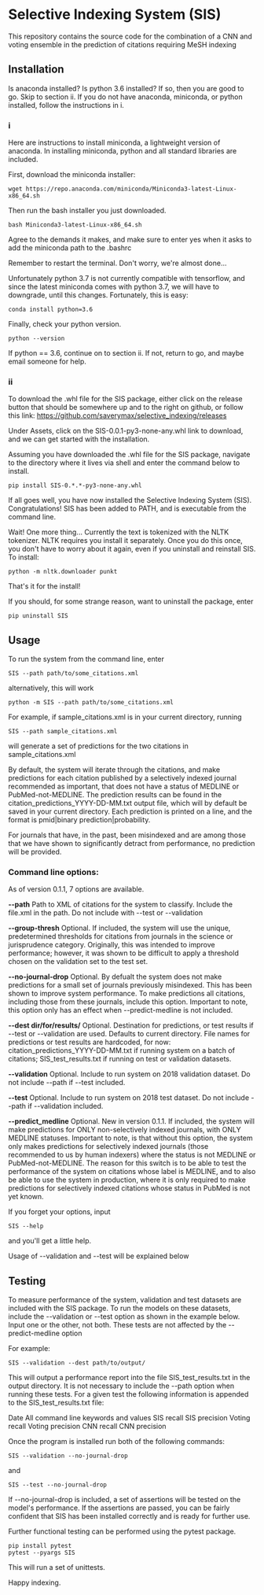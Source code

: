 # Selective Indexing System (SIS)

This repository contains the source code for the combination of 
a CNN and voting ensemble in the prediction of citations requiring
MeSH indexing

## Installation

Is anaconda installed? Is python 3.6 installed? If so, then you are good to go. Skip to section ii.
If you do not have anaconda, miniconda, or python installed, follow the instructions in i.

### i
Here are instructions to install miniconda, a lightweight version of anaconda. In installing miniconda, python and 
all standard libraries are included.

First, download the miniconda installer:
```
wget https://repo.anaconda.com/miniconda/Miniconda3-latest-Linux-x86_64.sh
```

Then run the bash installer you just downloaded. 
```
bash Miniconda3-latest-Linux-x86_64.sh
```
Agree to the demands it makes, and make sure to enter yes when it asks to add the miniconda path to the .bashrc

Remember to restart the terminal. Don't worry, we're almost done... 

Unfortunately python 3.7 is not currently compatible with tensorflow, and since
the latest miniconda comes with python 3.7, we will have to downgrade, until this changes. 
Fortunately, this is easy:
```
conda install python=3.6
```

Finally, check your python version. 
```
python --version
```

If python == 3.6, continue on to section ii. If not, return to go, and maybe email someone for help.

### ii

To download the .whl file for the SIS package, either click on the release button that should be somewhere up and to the right on github,
or follow this link: https://github.com/saverymax/selective_indexing/releases

Under Assets, click on the SIS-0.0.1-py3-none-any.whl link to download, and we can get started with the installation. 

Assuming you have downloaded the .whl file for the SIS package, navigate to the directory where it lives via shell and enter the command below to install.
```
pip install SIS-0.*.*-py3-none-any.whl
```
If all goes well, you have now installed the Selective Indexing System (SIS). Congratulations!
SIS has been added to PATH, and is executable from the command line. 

Wait! One more thing...
Currently the text is tokenized with the NLTK tokenizer. 
NLTK requires you install it separately. Once you do this once,
you don't have to worry about it again, even if you uninstall and 
reinstall SIS. To install:
``` 
python -m nltk.downloader punkt
```

That's it for the install! 

If you should, for some strange reason, want to uninstall the package, enter
```
pip uninstall SIS
```

## Usage

To run the system from the command line, enter
```
SIS --path path/to/some_citations.xml
```
alternatively, this will work
```
python -m SIS --path path/to/some_citations.xml
```

For example, if sample_citations.xml is in your current directory, running
```
SIS --path sample_citations.xml
```
will generate a set of predictions for the two citations in sample_citations.xml

By default, the system will iterate through the citations, and make predictions 
for each citation published by a selectively indexed journal recommended as important,
that does not have a status of MEDLINE or PubMed-not-MEDLINE. 
The prediction results can be found in the citation_predictions_YYYY-DD-MM.txt output file, which will by default
be saved in your current directory. Each prediction is printed on a line, and the format is 
pmid|binary prediction|probability. 

For journals that have, in the past, been misindexed and are among those that
we have shown to significantly detract from performance, no prediction will be provided. 

### Command line options:
As of version 0.1.1, 7 options are available. 

**--path** 
    Path to XML of citations for the system to classify. Include the file.xml in the path. 
    Do not include with --test or --validation

**--group-thresh**
    Optional. If included, the system will use the unique, 
    predetermined thresholds for citations from journals in the science or jurisprudence category. Originally, this was intended to improve performance; however, it was shown to be difficult to apply a threshold chosen on the validation set to the test set.

**--no-journal-drop**
    Optional. By defualt the system does not make predictions for a small set of journals previously misindexed. This has been shown to improve system performance. To make predictions all citations, including those from these journals, include this option. 
    Important to note, this option only has an effect when --predict-medline is not included.

**--dest dir/for/results/** 
    Optional. Destination for predictions, or test results if --test or --validation are used. Defaults to 
    current directory. File names for predictions or test results are hardcoded, for now: 
    citation_predictions_YYYY-DD-MM.txt if running system on a batch of citations; SIS_test_results.txt 
    if running on test or validation datasets.   

**--validation** 
    Optional. Include to run system on 2018 validation dataset. Do not include --path if
    --test included.  

**--test**
    Optional. Include to run system on 2018 test dataset. Do not include --path if
    --validation included. 

**--predict_medline**
    Optional. New in version 0.1.1. If included, the system will make predictions for 
    ONLY non-selectively indexed journals, with ONLY MEDLINE statuses. 
    Important to note, is that without this option, 
    the system only makes predictions for selectively 
    indexed journals (those recommended to us by human indexers) 
    where the status is not MEDLINE or PubMed-not-MEDLINE. The reason 
    for this switch is to be able to test the performance of the system 
    on citations whose label is MEDLINE, and to also be able to use the system 
    in production, where it is only required to make predictions for selectively 
    indexed citations whose status in PubMed is not yet known.

If you forget your options, input
```
SIS --help
```
and you'll get a little help.

Usage of --validation and --test will be explained below

## Testing
To measure performance of the system, validation and test datasets are included with the SIS
package. To run the models on these datasets, include the --validation or --test option
as shown in the example below. Input one or the other, not both. These tests are not affected
by the --predict-medline option

For example:
```
SIS --validation --dest path/to/output/
```
This will output a performance report into the file SIS_test_results.txt in the output directory. 
It is not necessary to include the --path option when running these tests. 
For a given test the following information is appended to the SIS_test_results.txt file:

Date
All command line keywords and values
SIS recall
SIS precision
Voting recall
Voting precision
CNN recall
CNN precision

Once the program is installed run both of the following commands: 
```
SIS --validation --no-journal-drop 
```
and
```
SIS --test --no-journal-drop 
```
If --no-journal-drop is included, a set of assertions 
will be tested on the model's performance. If the assertions are passed,
you can be fairly confident that SIS has been installed correctly and is ready for 
further use.

Further functional testing can be performed using the pytest package.
```
pip install pytest
pytest --pyargs SIS
```
This will run a set of unittests.

Happy indexing.





